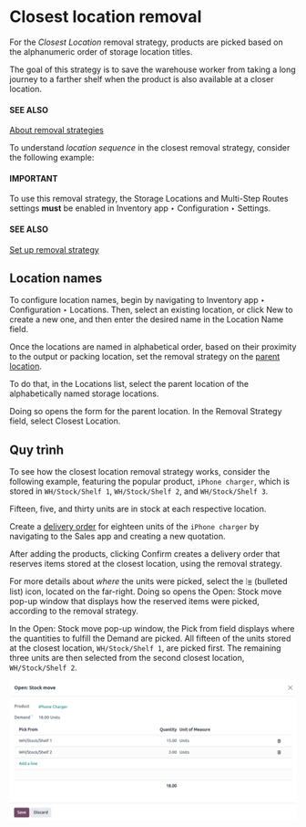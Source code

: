 # Closest location removal

For the *Closest Location* removal strategy, products are picked based on the alphanumeric order of
storage location titles.

The goal of this strategy is to save the warehouse worker from taking a long journey to a farther
shelf when the product is also available at a closer location.

#### SEE ALSO
[About removal strategies](applications/inventory_and_mrp/inventory/shipping_receiving/removal_strategies.md)

<a id="inventory-warehouses-storage-sequence"></a>

To understand *location sequence* in the closest removal strategy, consider the following example:

#### IMPORTANT
To use this removal strategy, the Storage Locations and Multi-Step Routes
settings **must** be enabled in Inventory app ‣ Configuration ‣ Settings.

#### SEE ALSO
[Set up removal strategy](applications/inventory_and_mrp/inventory/shipping_receiving/removal_strategies.md#inventory-warehouses-storage-removal-config)

<a id="inventory-warehouses-storage-location-name"></a>

## Location names

To configure location names, begin by navigating to Inventory app ‣ Configuration
‣ Locations. Then, select an existing location, or click New to create a new one, and
then enter the desired name in the Location Name field.

Once the locations are named in alphabetical order, based on their proximity to the output or
packing location, set the removal strategy on the [parent location](applications/inventory_and_mrp/inventory/warehouses_storage/inventory_management/use_locations.md#inventory-location-hierarchy).

To do that, in the Locations list, select the parent location of the alphabetically
named storage locations.

Doing so opens the form for the parent location. In the Removal Strategy field, select
Closest Location.

## Quy trình

To see how the closest location removal strategy works, consider the following example, featuring
the popular product, `iPhone charger`, which is stored in `WH/Stock/Shelf 1`, `WH/Stock/Shelf 2`,
and `WH/Stock/Shelf 3`.

Fifteen, five, and thirty units are in stock at each respective location.

Create a [delivery order](applications/inventory_and_mrp/inventory/shipping_receiving/daily_operations/receipts_delivery_one_step.md#inventory-delivery-one-step) for eighteen units of the `iPhone
charger` by navigating to the Sales app and creating a new quotation.

After adding the products, clicking Confirm creates a delivery order that reserves items
stored at the closest location, using the removal strategy.

For more details about *where* the units were picked, select the ⦙≣ (bulleted list)
icon, located on the far-right. Doing so opens the Open: Stock move pop-up window that
displays how the reserved items were picked, according to the removal strategy.

In the Open: Stock move pop-up window, the Pick from field displays where
the quantities to fulfill the Demand are picked. All fifteen of the units stored at the
closest location, `WH/Stock/Shelf 1`, are picked first. The remaining three units are then selected
from the second closest location, `WH/Stock/Shelf 2`.

![Display *Pick From* quantities for the order for iPhone chargers.](../../../../../.gitbook/assets/stock-move-window.png)
